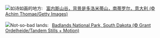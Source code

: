 ![](https://www.bing.com/th?id=OHR.ValDiFunes_ZH-CN2080915930_UHD.jpg&w=1000)如诗如画的地方:&nbsp;&ensp;[富内斯山谷，背景是多洛米蒂山，南蒂罗尔，意大利 (© Achim Thomae/Getty Images)](https://www.bing.com/th?id=OHR.ValDiFunes_ZH-CN2080915930_UHD.jpg)
<br><br/>
![](https://www.bing.com/th?id=OHR.BadlandsSunrise_EN-US7576048436_UHD.jpg&w=1000)Not-so-bad lands:&nbsp;&ensp;[Badlands National Park, South Dakota (© Grant Ordelheide/Tandem Stills + Motion)](https://www.bing.com/th?id=OHR.BadlandsSunrise_EN-US7576048436_UHD.jpg)
<br><br/>
